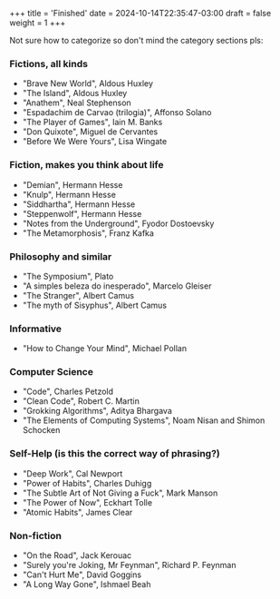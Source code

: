 +++
title = 'Finished'
date = 2024-10-14T22:35:47-03:00
draft = false
weight = 1
+++

Not sure how to categorize so don't mind the category sections pls:

### Fictions, all kinds

- "Brave New World", Aldous Huxley
- "The Island", Aldous Huxley
- "Anathem", Neal Stephenson
- "Espadachim de Carvao (trilogia)", Affonso Solano
- "The Player of Games", Iain M. Banks
- "Don Quixote", Miguel de Cervantes
- "Before We Were Yours", Lisa Wingate

### Fiction, makes you think about life

- "Demian", Hermann Hesse
- "Knulp", Hermann Hesse
- "Siddhartha", Hermann Hesse
- "Steppenwolf", Hermann Hesse
- "Notes from the Underground", Fyodor Dostoevsky
- "The Metamorphosis", Franz Kafka

### Philosophy and similar

- "The Symposium", Plato
- "A simples beleza do inesperado", Marcelo Gleiser
- "The Stranger", Albert Camus
- "The myth of Sisyphus", Albert Camus

### Informative

- "How to Change Your Mind", Michael Pollan

### Computer Science

- "Code", Charles Petzold
- "Clean Code", Robert C. Martin
- "Grokking Algorithms", Aditya Bhargava
- "The Elements of Computing Systems", Noam Nisan and Shimon Schocken

### Self-Help (is this the correct way of phrasing?)

- "Deep Work", Cal Newport
- "Power of Habits", Charles Duhigg
- "The Subtle Art of Not Giving a Fuck", Mark Manson
- "The Power of Now", Eckhart Tolle
- "Atomic Habits", James Clear

### Non-fiction

- "On the Road", Jack Kerouac
- "Surely you're Joking, Mr Feynman", Richard P. Feynman
- "Can't Hurt Me", David Goggins
- "A Long Way Gone", Ishmael Beah
